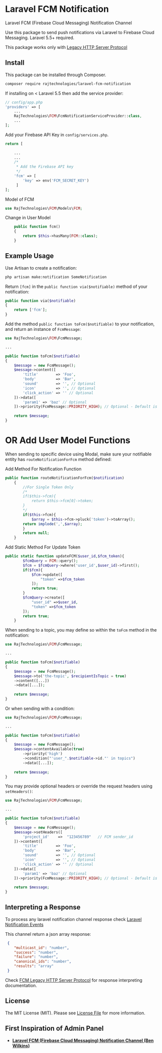 # Laravel FCM Notification
Laravel FCM (Firebase Cloud Messaging) Notification Channel

Use this package to send push notifications via Laravel to Firebase Cloud Messaging. Laravel 5.5+ required.

This package works only with [Legacy HTTP Server Protocol](https://firebase.google.com/docs/cloud-messaging/http-server-ref)

## Install

This package can be installed through Composer.

``` bash
composer require rajtechnologies/laravel-fcm-notification
```

If installing on < Laravel 5.5 then add the service provider:

```php
// config/app.php
'providers' => [
    ...
    RajTechnologies\FCM\FcmNotificationServiceProvider::class,
    ...
];
```

Add your Firebase API Key in `config/services.php`.

```php
return [
   
    ...
    ...
    /*
     * Add the Firebase API key
     */
    'fcm' => [
        'key' => env('FCM_SECRET_KEY')
     ]
];
```

Model of FCM

```php
use RajTechnologies\FCM\Models\FCM;
```
Change in User Model
```php
    public function fcm()
    {
        return $this->hasMany(FCM::class);
    }
```
## Example Usage

Use Artisan to create a notification:

```bash
php artisan make:notification SomeNotification
```

Return `[fcm]` in the `public function via($notifiable)` method of your notification:

```php
public function via($notifiable)
{
    return ['fcm'];
}
```

Add the method `public function toFcm($notifiable)` to your notification, and return an instance of `FcmMessage`: 

```php
use RajTechnologies\FCM\FcmMessage;

...

public function toFcm($notifiable) 
{
    $message = new FcmMessage();
    $message->content([
        'title'        => 'Foo', 
        'body'         => 'Bar', 
        'sound'        => '', // Optional 
        'icon'         => '', // Optional
        'click_action' => '' // Optional
    ])->data([
        'param1' => 'baz' // Optional
    ])->priority(FcmMessage::PRIORITY_HIGH); // Optional - Default is 'normal'.
    
    return $message;
}
```
# OR Add User Model Functions

When sending to specific device using Modal, make sure your notifiable entity has `routeNotificationForFcm` method defined: 

Add Method For Notification Function
```php
public function routeNotificationForFcm($notification)
    {
        //For Single Token Only
        /*
        if($this->fcm){
            return $this->fcm[0]->token;
        }
        */
        if($this->fcm){
            $array = $this->fcm->pluck('token')->toArray();
        return implode(',',$array);
        }
        return null;
    }
```

Add Static Method For Update Token

```php
public static function updateFCM($user_id,$fcm_token){
        $fcmQuery = FCM::query();
        $fcm = $fcmQuery->where('user_id',$user_id)->first();
        if($fcm){
            $fcm->update([
                "token" =>$fcm_token
            ]);
            return true;
        }
        $fcmQuery->create([
            "user_id" =>$user_id,
            "token" =>$fcm_token
        ]);
        return true;
    }
``` 

When sending to a topic, you may define so within the `toFcm` method in the notification:

```php
use RajTechnologies\FCM\FcmMessage;

...

public function toFcm($notifiable) 
{
    $message = new FcmMessage();
    $message->to('the-topic', $recipientIsTopic = true)
    ->content([...])
    ->data([...]);
    
    return $message;
}
```

Or when sending with a condition:

```php
use RajTechnologies\FCM\FcmMessage;

...

public function toFcm($notifiable) 
{
    $message = new FcmMessage();
    $message->contentAvailable(true)
        ->priority('high')
        ->condition("'user_".$notifiable->id."' in topics")
        ->data([...]);
    
    return $message;
}
```

You may provide optional headers or override the request headers using `setHeaders()`:

```php
use RajTechnologies\FCM\FcmMessage;

...

public function toFcm($notifiable) 
{
    $message = new FcmMessage();
    $message->setHeaders([
        'project_id'    =>  "123456789"   // FCM sender_id
    ])->content([
        'title'        => 'Foo', 
        'body'         => 'Bar', 
        'sound'        => '', // Optional 
        'icon'         => '', // Optional
        'click_action' => '' // Optional
    ])->data([
        'param1' => 'baz' // Optional
    ])->priority(FcmMessage::PRIORITY_HIGH); // Optional - Default is 'normal'.
    
    return $message;
}
```

## Interpreting a Response

To process any laravel notification channel response check [Laravel Notification Events](https://laravel.com/docs/6.0/notifications#notification-events)

This channel return a json array response: 
```json
 {
    "multicast_id": "number",
    "success": "number",
    "failure": "number",
    "canonical_ids": "number",
    "results": "array"
 }
```

Check [FCM Legacy HTTP Server Protocol](https://firebase.google.com/docs/cloud-messaging/http-server-ref#interpret-downstream) 
for response interpreting documentation.

## License

The MIT License (MIT). Please see [License File](LICENSE) for more information.

## First Inspiration of Admin Panel

- **[Laravel FCM (Firebase Cloud Messaging) Notification Channel (Ben Wilkins)](https://github.com/benwilkins/laravel-fcm-notification)**
